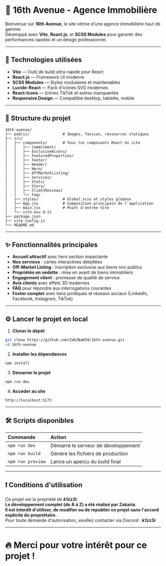 # 🏡 16th Avenue - Agence Immobilière

Bienvenue sur **16th Avenue**, le site vitrine d'une agence immobilière haut de gamme.  
Développé avec **Vite**, **React.js**, et **SCSS Modules** pour garantir des performances rapides et un design professionnel.

---

## 🚀 Technologies utilisées

- **Vite** — Outil de build ultra-rapide pour React
- **React.js** — Framework UI moderne
- **SCSS Modules** — Styles modulaires et maintenables
- **Lucide-React** — Pack d'icônes SVG modernes
- **React-Icons** — Icônes TikTok et autres manquantes
- **Responsive Design** — Compatible desktop, tablette, mobile

---

## 📁 Structure du projet

```
16th-avenue/
├── public/               # Images, favicon, ressources statiques
├── src/
│   ├── components/       # Tous les composants React du site
│   │   ├── Commitment/
│   │   ├── ExclusiveAccess/
│   │   ├── FeaturedProperties/
│   │   ├── Footer/
│   │   ├── Header/
│   │   ├── Hero/
│   │   ├── OffMarketListing/
│   │   ├── Services/
│   │   ├── Stats/
│   │   ├── Story/
│   │   ├── ClientReviews/
│   │   └── Faq/
│   ├── styles/           # Global.scss et styles globaux
│   ├── App.jsx           # Composition principale de l'application
│   ├── main.jsx          # Point d'entrée Vite
│   └── vite-env.d.ts
├── package.json
├── vite.config.js
└── README.md
```

---

## ✨ Fonctionnalités principales

- **Accueil attractif** avec hero section impactante
- **Nos services** : cartes interactives détaillées
- **Off-Market Listing** : inscription exclusive aux biens non publics
- **Propriétés en vedette** : mise en avant de biens immobiliers
- **Engagement client** : promesse de qualité de service
- **Avis clients** avec effets 3D modernes
- **FAQ** pour répondre aux interrogations courantes
- **Footer complet** avec liens juridiques et réseaux sociaux (LinkedIn, Facebook, Instagram, TikTok)

---

## ⚙️ Lancer le projet en local

1. **Cloner le dépôt**
```bash
git clone https://github.com/ZaK2BaK59/16th-avenue.git
cd 16th-avenue
```

2. **Installer les dépendances**
```bash
npm install
```

3. **Démarrer le projet**
```bash
npm run dev
```

4. **Accéder au site**
```
http://localhost:5173
```

---

## 🛠️ Scripts disponibles

| Commande          | Action                              |
|:------------------|:------------------------------------|
| `npm run dev`      | Démarre le serveur de développement |
| `npm run build`    | Génère les fichiers de production   |
| `npm run preview`  | Lance un aperçu du build final      |

---

## ❗ Conditions d'utilisation

Ce projet est la propriété de **_k1zz3r_**.  
**Le développement complet (de A à Z) a été réalisé par Zakaria.**  
**Il est interdit d'utiliser, de modifier ou de republier ce projet sans l'accord explicite du propriétaire.**  
Pour toute demande d'autorisation, veuillez contacter via Discord : **_k1zz3r_**

---

# 🔥 Merci pour votre intérêt pour ce projet !
